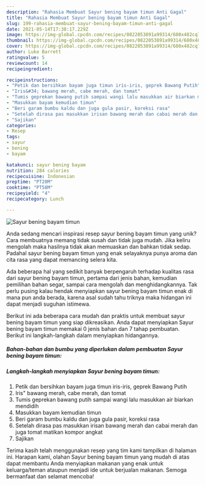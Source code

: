 ```yaml
---
description: "Rahasia Membuat Sayur bening bayam timun Anti Gagal"
title: "Rahasia Membuat Sayur bening bayam timun Anti Gagal"
slug: 199-rahasia-membuat-sayur-bening-bayam-timun-anti-gagal
date: 2021-05-14T17:38:17.229Z
image: https://img-global.cpcdn.com/recipes/0822053891a99314/680x482cq70/sayur-bening-bayam-timun-foto-resep-utama.jpg
thumbnail: https://img-global.cpcdn.com/recipes/0822053891a99314/680x482cq70/sayur-bening-bayam-timun-foto-resep-utama.jpg
cover: https://img-global.cpcdn.com/recipes/0822053891a99314/680x482cq70/sayur-bening-bayam-timun-foto-resep-utama.jpg
author: Luke Barrett
ratingvalue: 5
reviewcount: 14
recipeingredient:

recipeinstructions:
- "Petik dan bersihkan bayam juga timun iris-iris, geprek Bawang Putih"
- "Iris&#34; bawang merah, cabe merah, dan tomat"
- "Tumis geprekan bawang putih sampai wangi lalu masukkan air biarkan mendidih"
- "Masukkan bayam kemudian timun"
- "Beri garam bumbu kaldu dan juga gula pasir, koreksi rasa"
- "Setelah dirasa pas masukkan irisan bawang merah dan cabai merah dan juga tomat matikan kompor angkat"
- "Sajikan"
categories:
- Resep
tags:
- sayur
- bening
- bayam

katakunci: sayur bening bayam 
nutrition: 284 calories
recipecuisine: Indonesian
preptime: "PT20M"
cooktime: "PT58M"
recipeyield: "4"
recipecategory: Lunch

---
```



![Sayur bening bayam timun](https://img-global.cpcdn.com/recipes/0822053891a99314/680x482cq70/sayur-bening-bayam-timun-foto-resep-utama.jpg)

Anda sedang mencari inspirasi resep sayur bening bayam timun yang unik? Cara membuatnya memang tidak susah dan tidak juga mudah. Jika keliru mengolah maka hasilnya tidak akan memuaskan dan bahkan tidak sedap. Padahal sayur bening bayam timun yang enak selayaknya punya aroma dan cita rasa yang dapat memancing selera kita.

Ada beberapa hal yang sedikit banyak berpengaruh terhadap kualitas rasa dari sayur bening bayam timun, pertama dari jenis bahan, kemudian pemilihan bahan segar, sampai cara mengolah dan menghidangkannya. Tak perlu pusing kalau hendak menyiapkan sayur bening bayam timun enak di mana pun anda berada, karena asal sudah tahu triknya maka hidangan ini dapat menjadi suguhan istimewa.




Berikut ini ada beberapa cara mudah dan praktis untuk membuat sayur bening bayam timun yang siap dikreasikan. Anda dapat menyiapkan Sayur bening bayam timun memakai 0 jenis bahan dan 7 tahap pembuatan. Berikut ini langkah-langkah dalam menyiapkan hidangannya.

<!--inarticleads1-->

##### Bahan-bahan dan bumbu yang diperlukan dalam pembuatan Sayur bening bayam timun:





<!--inarticleads2-->

##### Langkah-langkah menyiapkan Sayur bening bayam timun:

1. Petik dan bersihkan bayam juga timun iris-iris, geprek Bawang Putih
1. Iris&#34; bawang merah, cabe merah, dan tomat
1. Tumis geprekan bawang putih sampai wangi lalu masukkan air biarkan mendidih
1. Masukkan bayam kemudian timun
1. Beri garam bumbu kaldu dan juga gula pasir, koreksi rasa
1. Setelah dirasa pas masukkan irisan bawang merah dan cabai merah dan juga tomat matikan kompor angkat
1. Sajikan




Terima kasih telah menggunakan resep yang tim kami tampilkan di halaman ini. Harapan kami, olahan Sayur bening bayam timun yang mudah di atas dapat membantu Anda menyiapkan makanan yang enak untuk keluarga/teman ataupun menjadi ide untuk berjualan makanan. Semoga bermanfaat dan selamat mencoba!

